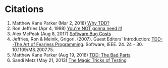 # Citations

1. Matthew Kane Parker (Mar 2, 2018) [Why TDD?](https://builttoadapt.io/why-tdd-489fdcdda05e)
2. Ron Jeffries (Apr 4, 1998) [You're NOT gonna need it!](https://ronjeffries.com/xprog/articles/practices/pracnotneed/)
3. Alex McPeak (Aug 8, 2017) [Software Bug Costs](https://crossbrowsertesting.com/blog/development/software-bug-cost/)
4. Jeffries, Ron & Melnik, Grigori. (2007). Guest Editors' Introduction: [TDD--The Art of Fearless Programming](https://www.researchgate.net/publication/3249271_Guest_Editors'_Introduction_TDD--The_Art_of_Fearless_Programming). Software, IEEE. 24. 24 - 30. 10.1109/MS.2007.75.
5. Matthew Kane Parker (Aug 19, 2016) [TDD: The Bad Parts](https://youtu.be/xPL84vvLwXA)
6. Sandi Metz (May 21, 2013) [The Magic Tricks of Testing](https://youtu.be/URSWYvyc42M)